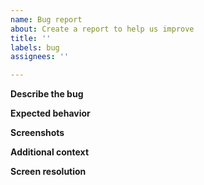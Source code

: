 ```yaml
---
name: Bug report
about: Create a report to help us improve
title: ''
labels: bug
assignees: ''

---
```


**Describe the bug**



**Expected behavior**



**Screenshots**



**Additional context**



**Screen resolution**
